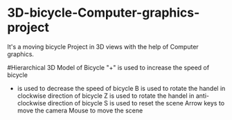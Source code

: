 # 3D-bicycle-Computer-graphics-project
It's a moving bicycle Project in 3D views with the help of Computer graphics.


#Hierarchical 3D Model of Bicycle
"+" is used to increase the speed of bicycle
- is used to decrease the speed of bicycle
B is used to rotate the handel in clockwise direction of bicycle
Z is used to rotate the handel in anti-clockwise direction of bicycle
S is used to reset the scene
Arrow keys to move the camera
Mouse to move the scene
